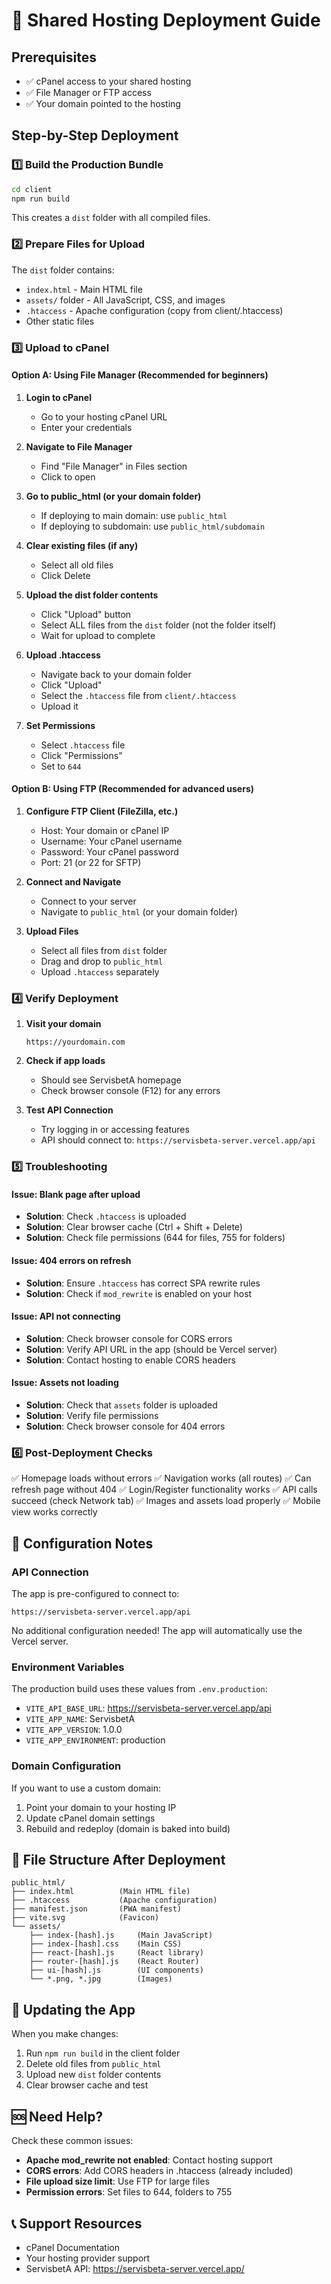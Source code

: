 # 🚀 Shared Hosting Deployment Guide

## Prerequisites
- ✅ cPanel access to your shared hosting
- ✅ File Manager or FTP access
- ✅ Your domain pointed to the hosting

## Step-by-Step Deployment

### 1️⃣ Build the Production Bundle

```bash
cd client
npm run build
```

This creates a `dist` folder with all compiled files.

### 2️⃣ Prepare Files for Upload

The `dist` folder contains:
- `index.html` - Main HTML file
- `assets/` folder - All JavaScript, CSS, and images
- `.htaccess` - Apache configuration (copy from client/.htaccess)
- Other static files

### 3️⃣ Upload to cPanel

#### Option A: Using File Manager (Recommended for beginners)

1. **Login to cPanel**
   - Go to your hosting cPanel URL
   - Enter your credentials

2. **Navigate to File Manager**
   - Find "File Manager" in Files section
   - Click to open

3. **Go to public_html (or your domain folder)**
   - If deploying to main domain: use `public_html`
   - If deploying to subdomain: use `public_html/subdomain`

4. **Clear existing files (if any)**
   - Select all old files
   - Click Delete

5. **Upload the dist folder contents**
   - Click "Upload" button
   - Select ALL files from the `dist` folder (not the folder itself)
   - Wait for upload to complete

6. **Upload .htaccess**
   - Navigate back to your domain folder
   - Click "Upload"
   - Select the `.htaccess` file from `client/.htaccess`
   - Upload it

7. **Set Permissions**
   - Select `.htaccess` file
   - Click "Permissions"
   - Set to `644`

#### Option B: Using FTP (Recommended for advanced users)

1. **Configure FTP Client (FileZilla, etc.)**
   - Host: Your domain or cPanel IP
   - Username: Your cPanel username
   - Password: Your cPanel password
   - Port: 21 (or 22 for SFTP)

2. **Connect and Navigate**
   - Connect to your server
   - Navigate to `public_html` (or your domain folder)

3. **Upload Files**
   - Select all files from `dist` folder
   - Drag and drop to `public_html`
   - Upload `.htaccess` separately

### 4️⃣ Verify Deployment

1. **Visit your domain**
   ```
   https://yourdomain.com
   ```

2. **Check if app loads**
   - Should see ServisbetA homepage
   - Check browser console (F12) for any errors

3. **Test API Connection**
   - Try logging in or accessing features
   - API should connect to: `https://servisbeta-server.vercel.app/api`

### 5️⃣ Troubleshooting

#### Issue: Blank page after upload
- **Solution**: Check `.htaccess` is uploaded
- **Solution**: Clear browser cache (Ctrl + Shift + Delete)
- **Solution**: Check file permissions (644 for files, 755 for folders)

#### Issue: 404 errors on refresh
- **Solution**: Ensure `.htaccess` has correct SPA rewrite rules
- **Solution**: Check if `mod_rewrite` is enabled on your host

#### Issue: API not connecting
- **Solution**: Check browser console for CORS errors
- **Solution**: Verify API URL in the app (should be Vercel server)
- **Solution**: Contact hosting to enable CORS headers

#### Issue: Assets not loading
- **Solution**: Check that `assets` folder is uploaded
- **Solution**: Verify file permissions
- **Solution**: Check browser console for 404 errors

### 6️⃣ Post-Deployment Checks

✅ Homepage loads without errors
✅ Navigation works (all routes)
✅ Can refresh page without 404
✅ Login/Register functionality works
✅ API calls succeed (check Network tab)
✅ Images and assets load properly
✅ Mobile view works correctly

## 🔧 Configuration Notes

### API Connection
The app is pre-configured to connect to:
```
https://servisbeta-server.vercel.app/api
```

No additional configuration needed! The app will automatically use the Vercel server.

### Environment Variables
The production build uses these values from `.env.production`:
- `VITE_API_BASE_URL`: https://servisbeta-server.vercel.app/api
- `VITE_APP_NAME`: ServisbetA
- `VITE_APP_VERSION`: 1.0.0
- `VITE_APP_ENVIRONMENT`: production

### Domain Configuration
If you want to use a custom domain:
1. Point your domain to your hosting IP
2. Update cPanel domain settings
3. Rebuild and redeploy (domain is baked into build)

## 📁 File Structure After Deployment

```
public_html/
├── index.html          (Main HTML file)
├── .htaccess           (Apache configuration)
├── manifest.json       (PWA manifest)
├── vite.svg            (Favicon)
└── assets/
    ├── index-[hash].js     (Main JavaScript)
    ├── index-[hash].css    (Main CSS)
    ├── react-[hash].js     (React library)
    ├── router-[hash].js    (React Router)
    ├── ui-[hash].js        (UI components)
    └── *.png, *.jpg        (Images)
```

## 🔄 Updating the App

When you make changes:
1. Run `npm run build` in the client folder
2. Delete old files from `public_html`
3. Upload new `dist` folder contents
4. Clear browser cache and test

## 🆘 Need Help?

Check these common issues:
- **Apache mod_rewrite not enabled**: Contact hosting support
- **CORS errors**: Add CORS headers in .htaccess (already included)
- **File upload size limit**: Use FTP for large files
- **Permission errors**: Set files to 644, folders to 755

## 📞 Support Resources
- cPanel Documentation
- Your hosting provider support
- ServisbetA API: https://servisbeta-server.vercel.app/
